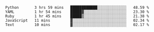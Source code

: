 
<!--START_SECTION:waka-->
```text
Python       3 hrs 59 mins   ████████████░░░░░░░░░░░░░   48.59 % 
YAML         1 hr 54 mins    █████▓░░░░░░░░░░░░░░░░░░░   23.30 % 
Ruby         1 hr 45 mins    █████▒░░░░░░░░░░░░░░░░░░░   21.38 % 
JavaScript   11 mins         ▓░░░░░░░░░░░░░░░░░░░░░░░░   02.34 % 
Text         10 mins         ▓░░░░░░░░░░░░░░░░░░░░░░░░   02.17 % 
```
<!--END_SECTION:waka-->
